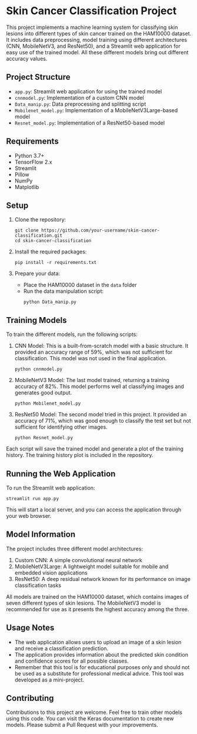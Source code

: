 # Skin Cancer Classification Project

This project implements a machine learning system for classifying skin lesions into different types of skin cancer trained on the HAM10000 dataset. It includes data preprocessing, model training using different architectures (CNN, MobileNetV3, and ResNet50), and a Streamlit web application for easy use of the trained model. All these different models bring out different accuracy values.

## Project Structure

- `app.py`: Streamlit web application for using the trained model
- `cnnmodel.py`: Implementation of a custom CNN model
- `Data_manip.py`: Data preprocessing and splitting script
- `Mobilenet_model.py`: Implementation of a MobileNetV3Large-based model
- `Resnet_model.py`: Implementation of a ResNet50-based model

## Requirements

- Python 3.7+
- TensorFlow 2.x
- Streamlit
- Pillow
- NumPy
- Matplotlib

## Setup

1. Clone the repository:
   ```
   git clone https://github.com/your-username/skin-cancer-classification.git
   cd skin-cancer-classification
   ```

2. Install the required packages:
   ```
   pip install -r requirements.txt
   ```

3. Prepare your data:
   - Place the HAM10000 dataset in the `data` folder
   - Run the data manipulation script:
     ```
     python Data_manip.py
     ```

## Training Models

To train the different models, run the following scripts:

1. CNN Model: This is a built-from-scratch model with a basic structure. It provided an accuracy range of 59%, which was not sufficient for classification. This model was not used in the final application.
   ```
   python cnnmodel.py
   ```

2. MobileNetV3 Model: The last model trained, returning a training accuracy of 82%. This model performs well at classifying images and generates good output.
   ```
   python Mobilenet_model.py
   ```

3. ResNet50 Model: The second model tried in this project. It provided an accuracy of 71%, which was good enough to classify the test set but not sufficient for identifying other images.
   ```
   python Resnet_model.py
   ```

Each script will save the trained model and generate a plot of the training history. The training history plot is included in the repository.

## Running the Web Application

To run the Streamlit web application:

```
streamlit run app.py
```

This will start a local server, and you can access the application through your web browser.

## Model Information

The project includes three different model architectures:

1. Custom CNN: A simple convolutional neural network
2. MobileNetV3Large: A lightweight model suitable for mobile and embedded vision applications
3. ResNet50: A deep residual network known for its performance on image classification tasks

All models are trained on the HAM10000 dataset, which contains images of seven different types of skin lesions. The MobileNetV3 model is recommended for use as it presents the highest accuracy among the three.

## Usage Notes

- The web application allows users to upload an image of a skin lesion and receive a classification prediction.
- The application provides information about the predicted skin condition and confidence scores for all possible classes.
- Remember that this tool is for educational purposes only and should not be used as a substitute for professional medical advice. This tool was developed as a mini-project.

## Contributing

Contributions to this project are welcome. Feel free to train other models using this code. You can visit the Keras documentation to create new models. Please submit a Pull Request with your improvements.
